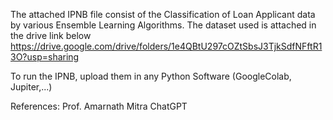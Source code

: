 The attached IPNB file consist of the Classification of Loan Applicant data by various Ensemble Learning Algorithms. 
The dataset used is attached in the drive link below https://drive.google.com/drive/folders/1e4QBtU297cOZtSbsJ3TjkSdfNFftR13O?usp=sharing

To run the IPNB, upload them in any Python Software (GoogleColab, Jupiter,...)

References:
Prof. Amarnath Mitra
ChatGPT
